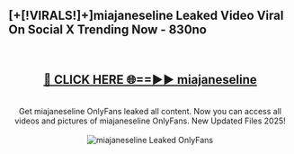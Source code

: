 <h2>[+[!VIRALS!]+]miajaneseline Leaked Video Viral On Social X Trending Now - 830no</h2>
<br>
<div align="center">
<h2><a href="https://libra.edu.pl?miajaneseline" rel="nofollow">🔴 CLICK HERE 🌐==►► miajaneseline</a></h2>
<br>
Get miajaneseline OnlyFans leaked all content. Now you can access all videos and pictures of miajaneseline OnlyFans. New Updated Files 2025!
<br>
<br>
<a href="https://libra.edu.pl?miajaneseline" rel="nofollow" data-target="animated-image.originalLink"><img src="https://i.ibb.co.com/WyWwxjT/player-gif2.gif" alt="miajaneseline Leaked OnlyFans" style="max-width: 100%; display: inline-block;" data-target="animated-image.originalImage"></a>
</div>
<br>